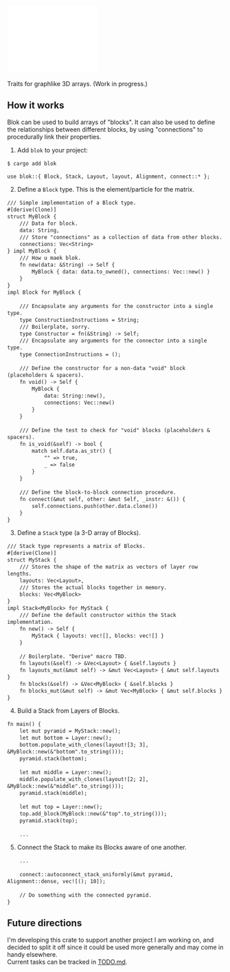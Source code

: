 


![Blok logo](https://github.com/j-stach/blok/blob/main/media/blok_logo1_white.png)

Traits for graphlike 3D arrays. (Work in progress.)

## How it works
Blok can be used to build arrays of "blocks".
It can also be used to define the relationships between different blocks,
by using "connections" to procedurally link their properties.

1. Add `blok` to your project:
```
$ cargo add blok
```
```
use blok::{ Block, Stack, Layout, layout, Alignment, connect::* };
```

2. Define a `Block` type. This is the element/particle for the matrix.
```
/// Simple implementation of a Block type.
#[derive(Clone)]
struct MyBlock {
    /// Data for block.
    data: String,
    /// Store "connections" as a collection of data from other blocks.
    connections: Vec<String>
} impl MyBlock {
    /// How u maek blok.
    fn new(data: &String) -> Self {
        MyBlock { data: data.to_owned(), connections: Vec::new() }
    }
}
impl Block for MyBlock {

    /// Encapsulate any arguments for the constructor into a single type.
    type ConstructionInstructions = String;
    /// Boilerplate, sorry.
    type Constructor = fn(&String) -> Self;
    /// Encapsulate any arguments for the connector into a single type.
    type ConnectionInstructions = ();

    /// Define the constructor for a non-data "void" block (placeholders & spacers).
    fn void() -> Self {
        MyBlock {
            data: String::new(),
            connections: Vec::new()
        }
    }

    /// Define the test to check for "void" blocks (placeholders & spacers).
    fn is_void(&self) -> bool {
        match self.data.as_str() {
            "" => true,
            _ => false
        }
    }

    /// Define the block-to-block connection procedure.
    fn connect(&mut self, other: &mut Self, _instr: &()) {
        self.connections.push(other.data.clone())
    }
}
```

3. Define a `Stack` type (a 3-D array of Blocks).
```
/// Stack type represents a matrix of Blocks.
#[derive(Clone)]
struct MyStack {
    /// Stores the shape of the matrix as vectors of layer row lengths.
    layouts: Vec<Layout>,
    /// Stores the actual blocks together in memory.
    blocks: Vec<MyBlock>
}
impl Stack<MyBlock> for MyStack {
    /// Define the default constructor within the Stack implementation.
    fn new() -> Self {
        MyStack { layouts: vec![], blocks: vec![] }
    }

    // Boilerplate. "Derive" macro TBD.
    fn layouts(&self) -> &Vec<Layout> { &self.layouts }
    fn layouts_mut(&mut self) -> &mut Vec<Layout> { &mut self.layouts }
    fn blocks(&self) -> &Vec<MyBlock> { &self.blocks }
    fn blocks_mut(&mut self) -> &mut Vec<MyBlock> { &mut self.blocks }
}
```

4. Build a Stack from Layers of Blocks.
```
fn main() {
    let mut pyramid = MyStack::new();
    let mut bottom = Layer::new();
    bottom.populate_with_clones(layout![3; 3], &MyBlock::new(&"bottom".to_string()));
    pyramid.stack(bottom);

    let mut middle = Layer::new();
    middle.populate_with_clones(layout![2; 2], &MyBlock::new(&"middle".to_string()));
    pyramid.stack(middle);

    let mut top = Layer::new();
    top.add_block(MyBlock::new(&"top".to_string()));
    pyramid.stack(top);

    ...

```

5. Connect the Stack to make its Blocks aware of one another.
```
    ...

    connect::autoconnect_stack_uniformly(&mut pyramid, Alignment::dense, vec![(); 10]);

    // Do something with the connected pyramid.
}
```

## Future directions
I'm developing this crate to support another project I am working on, and decided
to split it off since it could be used more generally and may come in handy elsewhere.
<br>
Current tasks can be tracked in [TODO.md](/TODO.md). <br>
